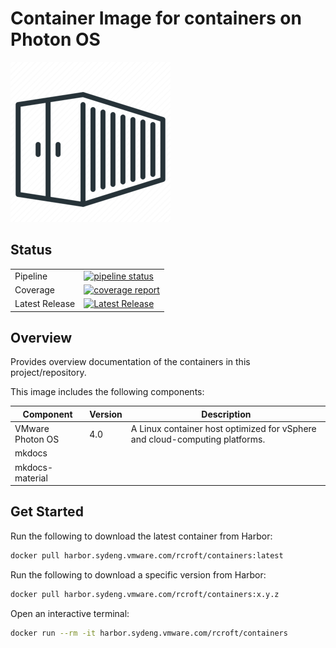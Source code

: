 # Container Image for containers on Photon OS

![](logo.png)

## Status

|                |                                                                                                                                                                          |
|----------------|--------------------------------------------------------------------------------------------------------------------------------------------------------------------------|
| Pipeline       | [![pipeline status](https://gitlab.eng.vmware.com/sydney/containers/containers/badges/main/pipeline.svg)](https://gitlab.eng.vmware.com/sydney/containers/containers/-/commits/main) |
| Coverage       | [![coverage report](https://gitlab.eng.vmware.com/sydney/containers/containers/badges/main/coverage.svg)](https://gitlab.eng.vmware.com/sydney/containers/containers/-/commits/main) |
| Latest Release | [![Latest Release](https://gitlab.eng.vmware.com/sydney/containers/containers/-/badges/release.svg)](https://gitlab.eng.vmware.com/sydney/containers/containers/-/releases)          |

## Overview

Provides overview documentation of the containers in this project/repository.

This image includes the following components:

| Component        | Version | Description                                                                 |
|------------------|---------|-----------------------------------------------------------------------------|
| VMware Photon OS | 4.0     | A Linux container host optimized for vSphere and cloud-computing platforms. |
| mkdocs           |         |                                                                             |
| mkdocs-material  |         |                                                                             |

## Get Started

Run the following to download the latest container from Harbor:

```bash
docker pull harbor.sydeng.vmware.com/rcroft/containers:latest
```

Run the following to download a specific version from Harbor:

```bash
docker pull harbor.sydeng.vmware.com/rcroft/containers:x.y.z
```

Open an interactive terminal:

```bash
docker run --rm -it harbor.sydeng.vmware.com/rcroft/containers
```
